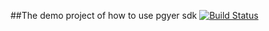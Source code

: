 ##The demo project of how to use pgyer sdk
[![Build Status](https://travis-ci.org/ShengtaoLei/sdkdemo.svg?branch=mastedd)](https://travis-ci.org/ShengtaoLei/sdkdemo.svg?branch=mastedd
)

